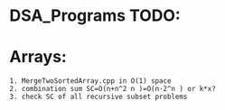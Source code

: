 # DSA_Programs TODO:

# Arrays:
    1. MergeTwoSortedArray.cpp in O(1) space
    2. combination sum SC=O(n+n^2 n )=O(n⋅2^n ) or k*x?
    3. check SC of all recursive subset problems
